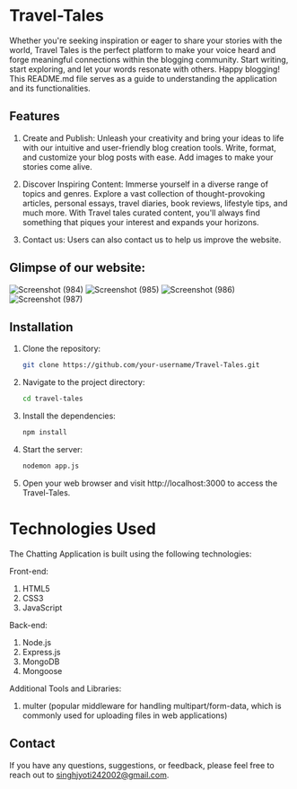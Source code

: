 # Travel-Tales
Whether you're seeking inspiration or eager to share your stories with the world,  Travel Tales is the perfect platform to make your voice heard and forge meaningful connections within the blogging community. Start writing, start exploring, and let your words resonate with others. Happy blogging! This README.md file serves as a guide to understanding the application and its functionalities.


## Features
1. Create and Publish: Unleash your creativity and bring your ideas to life with our intuitive and user-friendly blog creation tools. Write, format, and customize your blog posts with ease. Add images to make your stories come alive. 

2. Discover Inspiring Content: Immerse yourself in a diverse range of topics and genres. Explore a vast collection of thought-provoking articles, personal essays, travel diaries, book reviews, lifestyle tips, and much more. With Travel tales curated content, you'll always find something that piques your interest and expands your horizons.

3. Contact us: Users can also contact us to help us improve the website.

## Glimpse of our website:
![Screenshot (984)](https://github.com/dev24il/Travel-Tales/assets/98025162/9874fb5b-d679-4940-984f-ff3d69b74c1b)
![Screenshot (985)](https://github.com/dev24il/Travel-Tales/assets/98025162/05d877fb-1350-4930-b18d-8b16805e27a1)
![Screenshot (986)](https://github.com/dev24il/Travel-Tales/assets/98025162/3ce30a04-198e-47c9-afdf-501ef2ca509f)
![Screenshot (987)](https://github.com/dev24il/Travel-Tales/assets/98025162/cab773e2-ea06-451e-bb8c-0ea9f4b77732)

## Installation

1. Clone the repository:

   ```bash
   git clone https://github.com/your-username/Travel-Tales.git
   ```
2. Navigate to the project directory:
   ```bash
   cd travel-tales
   ```
3. Install the dependencies:
   ```bash 
   npm install
   ```
4. Start the server:
   ```bash
   nodemon app.js
   ```
5. Open your web browser and visit http://localhost:3000 to access the Travel-Tales.

# Technologies Used
The Chatting Application is built using the following technologies:

Front-end:
1. HTML5
2. CSS3
3. JavaScript

Back-end:
1. Node.js
2. Express.js
3. MongoDB 
4. Mongoose

Additional Tools and Libraries:
1. multer (popular middleware for handling multipart/form-data, which is commonly used for uploading files in web applications)

   
## Contact
If you have any questions, suggestions, or feedback, please feel free to reach out to singhjyoti242002@gmail.com.